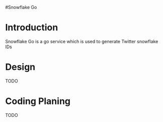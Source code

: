 #Snowflake Go

# Introduction
Snowflake Go is a go service which is used to generate Twitter snowflake IDs

# Design

TODO

# Coding Planing

TODO
 
